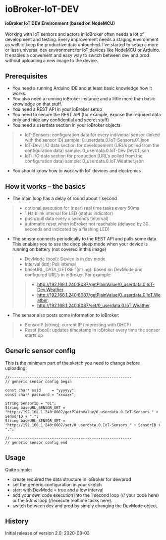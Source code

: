 # ioBroker-IoT-DEV

#### ioBroker IoT DEV Environment (based on NodeMCU)

Working with IoT sensors and actors in ioBroker often needs a lot of development and testing. Every improvement needs a staging environment as well to keep the productive data untouched. I’ve started to setup a more or less universal dev environment for IoT devices like NodeMCU or Arduino. It enables a convenient and easy way to switch between dev and prod without uploading a new image to the device. 

## Prerequisites

* You need a running Arduino IDE and at least basic knowledge how it works. 
* You also need a running ioBroker instance and a little more than basic knowledge on that stuff.
* You need a REST API in your ioBroker setup
* You need to secure the REST API (for example, expose the required data only and hide any confidential and secret stuff)
* You need a userdata section in your ioBroker objects
>* IoT-Sensors: configuration data for every individual sensor (linked with the sensor ID) sample: 0_userdata.0.IoT-Sensors.01.json
>* IoT-Dev: I/O data section for developement (URL’s polled from the configuration data) sample: 0_userdata.0.IoT-Dev.Dev01.json
>* IoT: I/O data section for production (URL’s polled from the configuration data) sample: 0_userdata.0.IoT.Weather.json
* You should know how to work with IoT devices and electronics

## How it works – the basics

* The main loop has a delay of round about 1 second
>*  optional execution for (near) real time tasks every 50ms
>* 1 Hz blink interval for LED (status indicator)
>* push/pull data every x seconds (interval)
>* automatic reset when ioBroker not reachable (delayed by 30 seconds and indicated by a flashing LED)
* The sensor connects periodically to the REST API and pulls some data. This enables you to use the deep sleep mode when your device is running on battery (not covered in this image)
>* DevMode (bool): Device is in dev mode
>* Interval (int): Poll interval
>* baseURL_DATA_GET/SET(string): based on DevMode and configured URL’s in ioBroker. For example:
>>* http://192.168.1.240:8087/getPlainValue/0_userdata.0.IoT-Dev.Weather.
>>* http://192.168.1.240:8087/getPlainValue/0_userdata.0.IoT.Weather.
>>* http://192.168.1.240:8087/set/0_userdata.0.IoT.Weather.
* The sensor also posts some information to ioBroker:
>* SensorIP (string): current IP (interesting with DHCP)
>* Reset (bool): updates timestamp in ioBroker every time the sensor starts up

## Generic sensor config
This is the minimum part of the sketch you need to change before uploading:

    //-------------------------------------------------------
    // generic sensor config begin
    
    const char* ssid     = "yyyyyy";
    const char* password = "xxxxxx";
    
    String SensorID = "01";
    String baseURL_SENSOR_GET = "http://192.168.1.240:8087/getPlainValue/0_userdata.0.IoT-Sensors." + SensorID + ".";
    String baseURL_SENSOR_SET = "http://192.168.1.240:8087/set/0_userdata.0.IoT-Sensors." + SensorID + ".";
    
    //-------------------------------------------------------
    // generic sensor config end

## Usage
Quite simple:
* create required the data structure in ioBroker for dev/prod
* set the generic configuration in your sketch
* start with DevMode = true and a low interval
* add your own code execution into the 1 second loop (// your code here) or the 50ms loop (//execute realtime tasks here). 
* switch between dev and prod by simply changing the DevMode object

## History

Initial release of version 2.0: 2020-08-03
